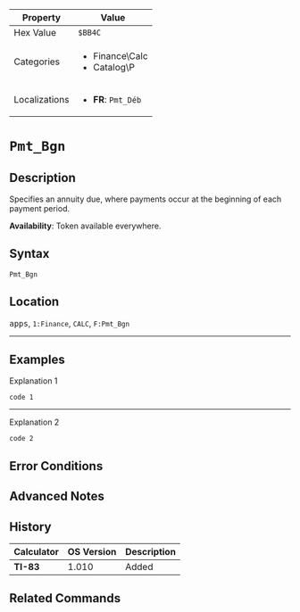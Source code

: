 | Property      | Value |
|---------------|-------|
| Hex Value     | `$BB4C`|
| Categories    | <ul><li>Finance\Calc</li><li>Catalog\P</li></ul> |
| Localizations | <ul><li><b>FR</b>: `Pmt_Déb`</li></ul> |

# `Pmt_Bgn`

## Description
Specifies an annuity due, where payments occur at the beginning of each payment period.


<b>Availability</b>: Token available everywhere.

## Syntax
`Pmt_Bgn`

## Location
<kbd>apps</kbd>, `1:Finance`, `CALC`, `F:Pmt_Bgn`
<hr>

## Examples

Explanation 1
```ti-basic
code 1
```
---
Explanation 2
```ti-basic
code 2
```

## Error Conditions


## Advanced Notes


## History
| Calculator | OS Version | Description |
|------------|------------|-------------|
| <b>TI-83</b> | 1.010 | Added

## Related Commands

    